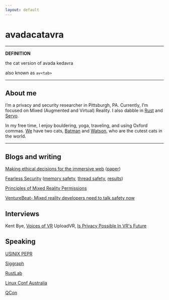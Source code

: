 ```yaml
---
layout: default
---
```


# avadacatavra

---
**DEFINITION**

  the cat version of avada kedavra

  also known as `av<tab>`

---

## About me

I’m a privacy and security researcher in Pittsburgh, PA. Currently, I’m focused on Mixed (Augmented and Virtual) Reality. I also dabble in [Rust](rustlang.org) and [Servo](servo.org).

In my free time, I enjoy bouldering, yoga, traveling, and using Oxford commas.  [We](https://ricky.hosfelt.io) have two cats, [Batman](./assets/batman.jpg) and [Watson](./assets/watson.jpeg), who are the cutest cats in the world.

---


## Blogs and writing

[Making ethical decisions for the immersive web](https://blog.mozvr.com/making-ethiical-decisions/) ([paper](https://arxiv.org/abs/1905.06995))

[Fearless Security](https://hacks.mozilla.org/category/fearless-security/) ([memory safety](https://hacks.mozilla.org/2019/01/fearless-security-memory-safety/), [thread safety](https://hacks.mozilla.org/2019/02/fearless-security-thread-safety/), [results](https://hacks.mozilla.org/2019/02/rewriting-a-browser-component-in-rust/))

[Principles of Mixed Reality Permissions](https://blog.mozvr.com/principles-of-mixed-reality-permissions/)

[VentureBeat- Mixed reality developers need to talk safety now](https://venturebeat.com/2019/09/23/mixed-reality-developers-need-to-talk-safety-now-before-apologizing-later/)

## Interviews

Kent Bye, [Voices of VR](https://www.stitcher.com/podcast/kent-bye/voices-of-vr/e/57346818)
UploadVR, [Is Privacy Possible In VR's Future](https://www.youtube.com/watch?reload=9&v=4tJB3OS9RjQ)

## Speaking

[USINIX PEPR](https://www.usenix.org/conference/pepr19/presentation/hosfelt)

[Siggraph](https://s2019.siggraph.org/presentation/?id=gensub_382&sess=sess209)

[RustLab](https://www.rustlab.it/)

[Linux Conf Australia](https://archive.org/details/lca2019-MR_Security_Learning_from_IoTs_Mistakes)

[QCon](https://qconsf.com/sf2018/presentation/most-secure-program-one-doesn%E2%80%99t-exist)

